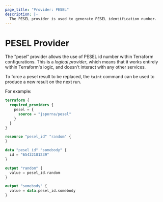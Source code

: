 ```yaml
---
page_title: "Provider: PESEL"
description: |-
  The PESEL provider is used to generate PESEL identification number.
---
```


# PESEL Provider

The "pesel" provider allows the use of PESEL id number within Terraform
configurations. This is a *logical provider*, which means that it works
entirely within Terraform's logic, and doesn't interact with any other
services.

To force a pesel result to be replaced, the `taint` command can be used to
produce a new result on the next run.

For example:
```terraform
terraform {
  required_providers {
    pesel = {
      source = "jsporna/pesel"
    }
  }
}

resource "pesel_id" "random" {
}

data "pesel_id" "somebody" {
  id = "65432101239"
}

output "random" {
  value = pesel_id.random
}

output "somebody" {
  value = data.pesel_id.somebody
}
```